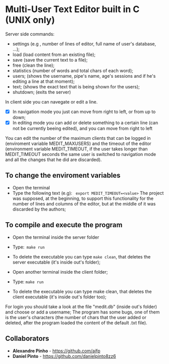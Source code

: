 # Multi-User Text Editor built in C (UNIX only)
Server side commands:
 * settings (e.g , number of lines of editor, full name of user's database, ...);
 * load <filename> (load content from an existing file);
 * save <filename> (save the current text to a file);
 * free <linenumber> (clean the <linenumber> line);
 * statistics (number of words and total chars of each word);
 * users; (shows the username, pipe's name, age's sessions and if he's editing a line at that moment);
 * text; (shows the exact text that is being shown for the users);
 * shutdown; (exits the server)
 
 In client side you can navegate or edit a line.
  - [x] In navigation mode you just can move from right to left, or from up to down;
  - [x] In editing mode you can add or delete something to a certain line (can not be currently beeing edited), and you can move from   right to left
  
  You can edit the number of the maximum clients that can be logged in (enviroment variable MEDIT_MAXUSERS) and the timeout of the editor (environment variable MEDIT_TIMEOUT, if the user takes longer than MEDIT_TIMEOUT seconds the same user is switched to navigation mode and all the changes that he did are discarded).
  
## To change the enviroment variables
   * Open the terminal
   * Type the following text (e.g): ``` export MEDIT_TIMEOUT=<value>```
   The project was supposed, at the beginning, to support this functionality for the number of lines and columns of the editor, but at the middle of it was discarded by the authors;
  
## To compile and execute the program
   * Open the terminal inside the server folder
   * Type:``` make run```
   * To delete the executable you can type
   ``` make clean ```, that deletes the server executable (it's inside out's folder);
   
   * Open another terminal inside the client folder;
   * Type: ```make run```
   * To delete the executable you can type make clean, that deletes the client executable (it's inside out's folder too);
  
   For login you should take a look at the file "medit.db" (inside out's folder) and choose or add a username;
   The program has some bugs, one of them is the user's characters (the number of chars that the user added or deleted, after the program loaded the content of the default .txt file).
   
   ## Collaborators
* **Alexandre Pinho** - https://github.com/ajfp
* **Daniel Pinto** - https://github.com/danielpinto8zz6
